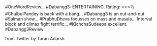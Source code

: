 #OneWordReview...
#Dabangg3: ENTERTAINING.
Rating: ⭐️⭐️⭐️½
#ChulbulPandey is back with a bang... #Dabangg3 is an out-and-out #Salman show... #PrabhuDheva focusses on mass and masala... Interval block and climax fight terrific... #KichchaSudeepa excellent. #Dabangg3Review

from Twitter by Taran Adarsh